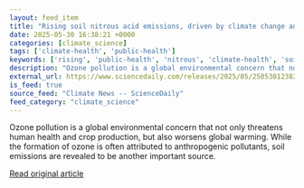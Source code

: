 ```yaml
---
layout: feed_item
title: "Rising soil nitrous acid emissions, driven by climate change and fertilization, accelerate global ozone pollution"
date: 2025-05-30 16:38:21 +0000
categories: [climate_science]
tags: ['climate-health', 'public-health']
keywords: ['rising', 'public-health', 'nitrous', 'climate-health', 'soil']
description: "Ozone pollution is a global environmental concern that not only threatens human health and crop production, but also worsens global warming"
external_url: https://www.sciencedaily.com/releases/2025/05/250530123821.htm
is_feed: true
source_feed: "Climate News -- ScienceDaily"
feed_category: "climate_science"
---
```


Ozone pollution is a global environmental concern that not only threatens human health and crop production, but also worsens global warming. While the formation of ozone is often attributed to anthropogenic pollutants, soil emissions are revealed to be another important source.

[Read original article](https://www.sciencedaily.com/releases/2025/05/250530123821.htm)
